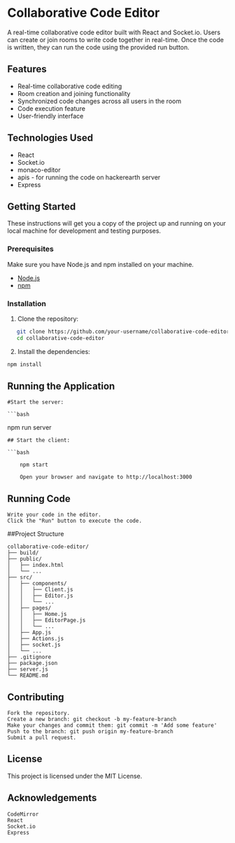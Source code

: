 # Collaborative Code Editor

A real-time collaborative code editor built with React and Socket.io. Users can create or join rooms to write code together in real-time. Once the code is written, they can run the code using the provided run button.

## Features

- Real-time collaborative code editing
- Room creation and joining functionality
- Synchronized code changes across all users in the room
- Code execution feature
- User-friendly interface

## Technologies Used

- React
- Socket.io
- monaco-editor
- apis - for running the code on hackerearth server
- Express

## Getting Started

These instructions will get you a copy of the project up and running on your local machine for development and testing purposes.

### Prerequisites

Make sure you have Node.js and npm installed on your machine.

- [Node.js](https://nodejs.org/)
- [npm](https://www.npmjs.com/)

### Installation

1. Clone the repository:

```bash
   git clone https://github.com/your-username/collaborative-code-editor.git
   cd collaborative-code-editor
```

2. Install the dependencies:

```bash
npm install
```

## Running the Application

    #Start the server:

    ```bash

npm run server
```
## Start the client:

```bash

    npm start

    Open your browser and navigate to http://localhost:3000
```
## Running Code

    Write your code in the editor.
    Click the "Run" button to execute the code.

##Project Structure
```
collaborative-code-editor/
├── build/
├── public/
│   ├── index.html
│   └── ...
├── src/
│   ├── components/
│   │   ├── Client.js
│   │   ├── Editor.js
│   │   └── ...
│   ├── pages/
│   │   ├── Home.js
│   │   ├── EditorPage.js
│   │   └── ...
│   ├── App.js
│   ├── Actions.js
│   ├── socket.js
│   └── ...
├── .gitignore
├── package.json
├── server.js
└── README.md
```
## Contributing

    Fork the repository.
    Create a new branch: git checkout -b my-feature-branch
    Make your changes and commit them: git commit -m 'Add some feature'
    Push to the branch: git push origin my-feature-branch
    Submit a pull request.

## License

This project is licensed under the MIT License.

## Acknowledgements

    CodeMirror
    React
    Socket.io
    Express
